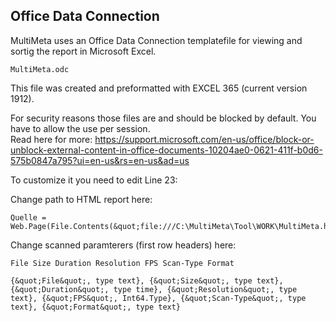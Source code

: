 ## Office Data Connection

MultiMeta uses an Office Data Connection templatefile for viewing and sortig the report in Microsoft Excel.
``` 
MultiMeta.odc
```

This file was created and preformatted with EXCEL 365 (current version 1912). 

For security reasons those files are and should be blocked by default. You have to allow the use per session.  
Read here for more:
https://support.microsoft.com/en-us/office/block-or-unblock-external-content-in-office-documents-10204ae0-0621-411f-b0d6-575b0847a795?ui=en-us&rs=en-us&ad=us



To customize it you need to edit Line 23:
  
  
Change path to HTML report here:
```
Quelle = Web.Page(File.Contents(&quot;file:///C:\MultiMeta\Tool\WORK\MultiMeta.html&quot;)
```

Change scanned paramterers (first row headers) here:
```  
File Size Duration Resolution FPS Scan-Type Format  
```
```
{&quot;File&quot;, type text}, {&quot;Size&quot;, type text}, {&quot;Duration&quot;, type time}, {&quot;Resolution&quot;, type text}, {&quot;FPS&quot;, Int64.Type}, {&quot;Scan-Type&quot;, type text}, {&quot;Format&quot;, type text}
```
